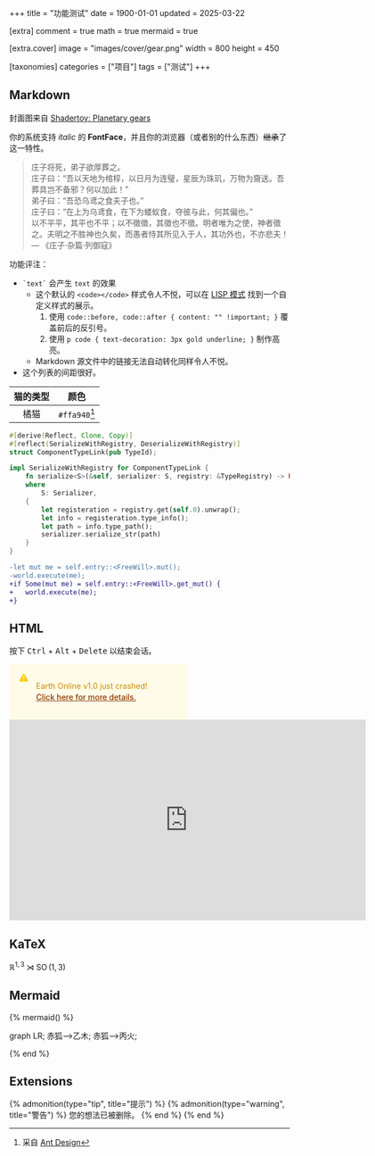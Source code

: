 +++
title = "功能测试"
date = 1900-01-01
updated = 2025-03-22

[extra]
comment = true
math = true
mermaid = true

[extra.cover]
image = "images/cover/gear.png"
width = 800
height = 450

[taxonomies]
categories = ["项目"]
tags = ["测试"]
+++

## Markdown
封面图来自 [Shadertoy: Planetary gears](https://www.shadertoy.com/view/MsGczV)

你的系统支持 *italic* 的 **FontFace**，并且你的浏览器（或者别的什么东西）~~继承~~了这一特性。

> 庄子将死，弟子欲厚葬之。\
> 庄子曰：“吾以天地为棺椁，以日月为连璧，星辰为珠玑，万物为齎送。吾葬具岂不备邪？何以加此！”\
> 弟子曰：“吾恐乌鸢之食夫子也。”\
> 庄子曰：“在上为乌鸢食，在下为蝼蚁食，夺彼与此，何其偏也。”\
> 以不平平，其平也不平；以不徵徵，其徵也不徵。明者唯为之使，神者徵之。夫明之不胜神也久矣，而愚者恃其所见入于人，其功外也，不亦悲夫！
> — 《庄子·杂篇·列御寇》

功能评注：
- `` `text` `` 会产生 `text` 的效果
	* 这个默认的 `<code></code>` 样式令人不悦，可以在 [LISP 模式](/pages/mode-lisp/) 找到一个自定义样式的展示。
		1. 使用 `code::before, code::after { content: "" !important; }` 覆盖前后的反引号。
		2. 使用 `p code { text-decoration: 3px gold underline; }` 制作高亮。
	* Markdown 源文件中的链接无法自动转化同样令人不悦。
- 这个列表的间距很好。

| 猫的类型 | 颜色 |
| :-: | :-: |
| 橘猫 | `#ffa940`[^1] |

[^1]: 采自 [Ant Design](https://ant-design.antgroup.com/docs/spec/colors-cn)

```rs
#[derive(Reflect, Clone, Copy)]
#[reflect(SerializeWithRegistry, DeserializeWithRegistry)]
struct ComponentTypeLink(pub TypeId);

impl SerializeWithRegistry for ComponentTypeLink {
	fn serialize<S>(&self, serializer: S, registry: &TypeRegistry) -> Result<S::Ok, S::Error>
	where
		S: Serializer,
	{
		let registeration = registry.get(self.0).unwrap();
		let info = registeration.type_info();
		let path = info.type_path();
		serializer.serialize_str(path)
	}
}
```

```diff
-let mut me = self.entry::<FreeWill>.mut();
-world.execute(me);
+if Some(mut me) = self.entry::<FreeWill>.get_mut() {
+	world.execute(me);
+}
```

## HTML
<p>按下 <kbd>Ctrl</kbd> + <kbd>Alt</kbd> + <kbd>Delete</kbd> 以结束会话。</p>

<style>
.notifications-container {
	width: 320px;
	height: auto;
	font-size: 0.875rem;
	line-height: 1.25rem;
	display: flex;
	flex-direction: column;
	gap: 1rem;
}

.flex {
	display: flex;
}

.flex-shrink-0 {
	flex-shrink: 0;
}

.alert {
	background-color: rgb(254 252 232);
	border-left-width: 4px;
	border-color: rgb(250 204 21);
	border-radius: 0.375rem;
	padding: 1rem;
}

.alert-svg {
	height: 1.25rem;
	width: 1.25rem;
	color: rgb(250 204 21);
}

.alert-prompt-wrap {
	margin-left: 0.75rem;
	color: rgb(202 138 4);
}

.alert-prompt-link {
	font-weight: 500;
	color: rgb(141, 56, 0);
	text-decoration: underline;
}

.alert-prompt-link:hover {
	color: rgb(202 138 4);
}
</style>

<div class="notifications-container">
	<div class="alert">
		<div class="flex">
			<div class="flex-shrink-0">
				<svg aria-hidden="true" fill="currentColor" viewBox="0 0 20 20" xmlns="http://www.w3.org/2000/svg" class="h-5 w-5 alert-svg"><path clip-rule="evenodd" d="M8.257 3.099c.765-1.36 2.722-1.36 3.486 0l5.58 9.92c.75 1.334-.213 2.98-1.742 2.98H4.42c-1.53 0-2.493-1.646-1.743-2.98l5.58-9.92zM11 13a1 1 0 11-2 0 1 1 0 012 0zm-1-8a1 1 0 00-1 1v3a1 1 0 002 0V6a1 1 0 00-1-1z" fill-rule="evenodd"></path></svg>
			</div>
			<div class="alert-prompt-wrap">
				<p class="text-sm text-yellow-700">
					Earth Online v1.0 just crashed!<br>
					<a class="alert-prompt-link" href="https://uiverse.io/kennyotsu/fast-emu-70">Click here for more details.</a>
				</p>
		</div>
	</div>
	</div>
</div>

<iframe width="640" height="360" frameborder="0" src="https://www.shadertoy.com/embed/MsGczV?gui=true&t=10&paused=true&muted=false" allowfullscreen></iframe>

## KaTeX
$\mathbb{R}^{1,3} \rtimes \operatorname{SO}(1,3)$

## Mermaid

{% mermaid() %}

graph LR;
	赤狐-->乙木;
	赤狐-->丙火;

{% end %}

## Extensions
{% admonition(type="tip", title="提示") %}
	{% admonition(type="warning", title="警告") %}
		您的想法已被删除。
	{% end %}
{% end %}
